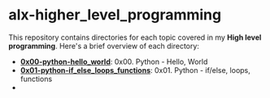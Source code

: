 # alx-higher_level_programming

This repository contains directories for each topic covered in my **High level programming**. Here's a brief overview of each directory:
- [**0x00-python-hello_world**](https://github.com/mdawoud27/alx-higher_level_programming/tree/main/0x00-python-hello_world): 0x00. Python - Hello, World
- [**0x01-python-if_else_loops_functions**](): 0x01. Python - if/else, loops, functions
- 
